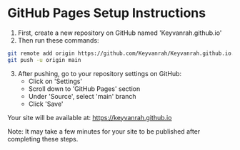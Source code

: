 # GitHub Pages Setup Instructions

1. First, create a new repository on GitHub named 'Keyvanrah.github.io'
2. Then run these commands:

```bash
git remote add origin https://github.com/Keyvanrah/Keyvanrah.github.io.git
git push -u origin main
```

3. After pushing, go to your repository settings on GitHub:
   - Click on 'Settings'
   - Scroll down to 'GitHub Pages' section
   - Under 'Source', select 'main' branch
   - Click 'Save'

Your site will be available at: https://keyvanrah.github.io

Note: It may take a few minutes for your site to be published after completing these steps. 